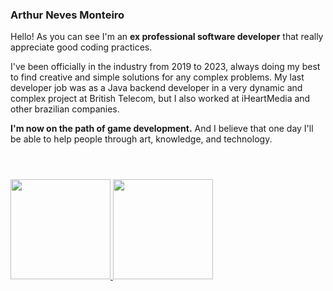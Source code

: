 ### Arthur Neves Monteiro

Hello! As you can see I'm an **ex professional software developer** that really appreciate good coding practices.

I've been officially in the industry from 2019 to 2023, always doing my best to find creative and simple solutions for any complex problems.
My last developer job was as a Java backend developer in a very dynamic and complex project at British Telecom, but I also worked at iHeartMedia and other brazilian companies.

**I'm now on the path of game development.** And I believe that one day I'll be able to help people through art, knowledge, and technology.
#


<div style="display: inline_block"><br>
  <a href="https://github.com/ArthurNvs">
  <img height="160em" src="https://github-readme-stats.vercel.app/api?username=ArthurNvs&show_icons=true&theme=chartreuse-dark&include_all_commits=true&count_private=true"/>
  <img height="160em" src="https://github-readme-stats.vercel.app/api/top-langs/?username=ArthurNvs&layout=compact&langs_count=7&theme=chartreuse-dark"/>
</div>
